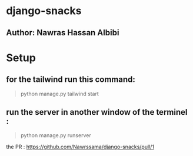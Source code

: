 # django-snacks

## Author: Nawras Hassan Albibi

# Setup

## for the tailwind run this command:

> python manage.py tailwind start

## run the server in another window of the terminel :

> python manage.py runserver

the PR : https://github.com/Nawrssama/django-snacks/pull/1
